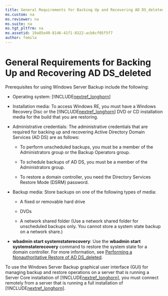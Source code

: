 ```yaml
---
title: General Requirements for Backing Up and Recovering AD DS_deleted
ms.custom: na
ms.reviewer: na
ms.suite: na
ms.tgt_pltfrm: na
ms.assetid: 19a85e49-8146-41f1-8322-acb6cf05f5f7
author: femila
---
```

# General Requirements for Backing Up and Recovering AD DS_deleted
Prerequisites for using Windows Server Backup include the following:  
  
-   Operating system: [!INCLUDE[nextref_longhorn](../Token/nextref_longhorn_md.md)]  
  
-   Installation media: To access Windows RE, you must have a Windows Recovery Disc or the [!INCLUDE[nextref_longhorn](../Token/nextref_longhorn_md.md)] DVD or CD installation media for the build that you are restoring.  
  
-   Administrative credentials: The administrative credentials that are required for backing up and recovering Active Directory Domain Services \(AD DS\) are as follows:  
  
    -   To perform unscheduled backups, you must be a member of the Administrators group or the Backup Operators group.  
  
    -   To schedule backups of AD DS, you must be a member of the Administrators group.  
  
    -   To restore a domain controller, you need the Directory Services Restore Mode \(DSRM\) password.  
  
-   Backup media: Store backups on one of the following types of media:  
  
    -   A fixed or removable hard drive  
  
    -   DVDs  
  
    -   A network shared folder \(Use a network shared folder for unscheduled backups only. You cannot store a system state backup on a network share.\)  
  
-   **wbadmin start systemstaterecovery**: Use the **wbadmin start systemstaterecovery** command to restore the system state for a domain controller. For more information, see [Performing a Nonauthoritative Restore of AD DS_deleted](../Topic/Performing-a-Nonauthoritative-Restore-of-AD-DS_deleted.md).  
  
To use the Windows Server Backup graphical user interface \(GUI\) for managing backup and restore operations on a server that is running a Server Core installation of [!INCLUDE[nextref_longhorn](../Token/nextref_longhorn_md.md)], you must connect remotely from a server that is running a full installation of [!INCLUDE[nextref_longhorn](../Token/nextref_longhorn_md.md)].  
  
